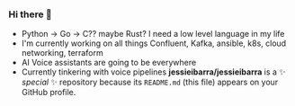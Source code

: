 ### Hi there 👋
* Python -> Go -> C?? maybe Rust? I need a low level language in my life
* I'm currently working on all things Confluent, Kafka, ansible, k8s, cloud networking, terraform
* AI Voice assistants are going to be everywhere
* Currently tinkering with voice pipelines
**jessieibarra/jessieibarra** is a ✨ _special_ ✨ repository because its `README.md` (this file) appears on your GitHub profile.

 <!---Here are some ideas to get you started:

- 🔭 I’m currently working on ...
- 🌱 I’m currently learning ...
- 👯 I’m looking to collaborate on ...
- 🤔 I’m looking for help with ...
- 💬 Ask me about ...
- 📫 How to reach me: ...
- 😄 Pronouns: ...
- ⚡ Fun fact: ...
--> 
